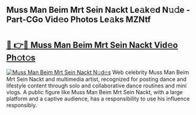 ## Muss Man Beim Mrt Sein Nackt Le𝚊k𝚎d N𝚞𝚍e - Part-CGo Vid𝚎o Photos Le𝚊ks MZNtf

# <h2><a href="http://fb5f6d.evod.top/?m=Muss+Man+Beim+Mrt+Sein+Nackt">🔗 👉🔴 Muss Man Beim Mrt Sein Nackt Vid𝚎o Ph𝚘t𝚘s</a></h2>

[![Muss Man Beim Mrt Sein Nackt N𝚞d𝚎s](https://i.imgur.com/8V9OHl7.gif)](http://fb5f6d.evod.top/?m=Muss+Man+Beim+Mrt+Sein+Nackt)
Web celebrity Muss Man Beim Mrt Sein Nackt and multimedia artist, recognized for posting dance and lifestyle content through solo and collaborative dance routines and mini vlogs. A public figure like Muss Man Beim Mrt Sein Nackt, with a large platform and a captive audience, has a responsibility to use his influence responsibly. 

